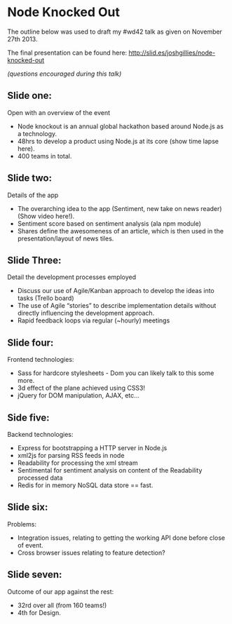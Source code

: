 # Node Knocked Out

The outline below was used to draft my #wd42 talk as given on November 27th 2013.

The final presentation can be found here: http://slid.es/joshgillies/node-knocked-out

_(questions encouraged during this talk)_
	
## Slide one:

Open with an overview of the event
 - Node knockout is an annual global hackathon based around Node.js as a technology.
 - 48hrs to develop a product using Node.js at its core (show time lapse here).
 - 400 teams in total.

## Slide two:

Details of the app
 - The overarching idea to the app (Sentiment, new take on news reader) (Show video here!).
 - Sentiment score based on sentiment analysis (ala npm module)
 - Shares define the awesomeness of an article, which is then used in the presentation/layout of news tiles.

## Slide Three:

Detail the development processes employed
 - Discuss our use of Agile/Kanban approach to develop the ideas into tasks (Trello board)
 - The use of Agile “stories” to describe implementation details without directly influencing the development approach.
 - Rapid feedback loops via regular (~hourly) meetings

## Slide four:

Frontend technologies:
 - Sass for hardcore stylesheets - Dom you can likely talk to this some more.
 - 3d effect of the plane achieved using CSS3!
 - jQuery for DOM manipulation, AJAX, etc...

## Side five:

Backend technologies:
 - Express for bootstrapping a HTTP server in Node.js
 - xml2js for parsing RSS feeds in node
 - Readability for processing the xml stream
 - Sentimental for sentiment analysis on content of the Readability processed data
 - Redis for in memory NoSQL data store == fast.

## Slide six:

Problems:
- Integration issues, relating to getting the working API done before close of event.
- Cross browser issues relating to feature detection?

## Slide seven:	

Outcome of our app against the rest:
 - 32rd over all (from 160 teams!)
 - 4th for Design.


